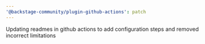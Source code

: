```yaml
---
'@backstage-community/plugin-github-actions': patch
---
```


Updating readmes in github actions to add configuration steps and removed incorrect limitations

